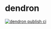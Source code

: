# dendron

[![dendron publish ci](https://github.com/duchunmu/dendron/actions/workflows/docs.yml/badge.svg?branch=main)](https://github.com/duchunmu/dendron/actions/workflows/docs.yml)
